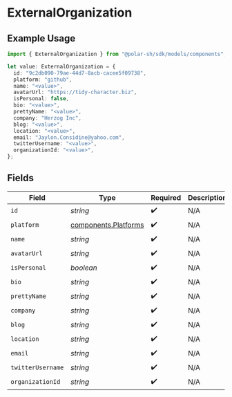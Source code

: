 # ExternalOrganization

## Example Usage

```typescript
import { ExternalOrganization } from "@polar-sh/sdk/models/components";

let value: ExternalOrganization = {
  id: "9c2db090-79ae-44d7-8acb-cacee5f09738",
  platform: "github",
  name: "<value>",
  avatarUrl: "https://tidy-character.biz",
  isPersonal: false,
  bio: "<value>",
  prettyName: "<value>",
  company: "Herzog Inc",
  blog: "<value>",
  location: "<value>",
  email: "Jaylon.Considine@yahoo.com",
  twitterUsername: "<value>",
  organizationId: "<value>",
};
```

## Fields

| Field                                                        | Type                                                         | Required                                                     | Description                                                  |
| ------------------------------------------------------------ | ------------------------------------------------------------ | ------------------------------------------------------------ | ------------------------------------------------------------ |
| `id`                                                         | *string*                                                     | :heavy_check_mark:                                           | N/A                                                          |
| `platform`                                                   | [components.Platforms](../../models/components/platforms.md) | :heavy_check_mark:                                           | N/A                                                          |
| `name`                                                       | *string*                                                     | :heavy_check_mark:                                           | N/A                                                          |
| `avatarUrl`                                                  | *string*                                                     | :heavy_check_mark:                                           | N/A                                                          |
| `isPersonal`                                                 | *boolean*                                                    | :heavy_check_mark:                                           | N/A                                                          |
| `bio`                                                        | *string*                                                     | :heavy_check_mark:                                           | N/A                                                          |
| `prettyName`                                                 | *string*                                                     | :heavy_check_mark:                                           | N/A                                                          |
| `company`                                                    | *string*                                                     | :heavy_check_mark:                                           | N/A                                                          |
| `blog`                                                       | *string*                                                     | :heavy_check_mark:                                           | N/A                                                          |
| `location`                                                   | *string*                                                     | :heavy_check_mark:                                           | N/A                                                          |
| `email`                                                      | *string*                                                     | :heavy_check_mark:                                           | N/A                                                          |
| `twitterUsername`                                            | *string*                                                     | :heavy_check_mark:                                           | N/A                                                          |
| `organizationId`                                             | *string*                                                     | :heavy_check_mark:                                           | N/A                                                          |